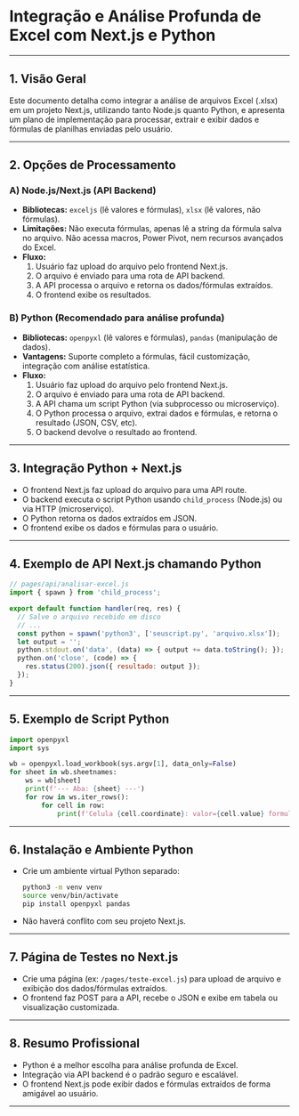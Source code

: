 # Integração e Análise Profunda de Excel com Next.js e Python

---

## 1. Visão Geral

Este documento detalha como integrar a análise de arquivos Excel (.xlsx) em um projeto Next.js, utilizando tanto Node.js quanto Python, e apresenta um plano de implementação para processar, extrair e exibir dados e fórmulas de planilhas enviadas pelo usuário.

---

## 2. Opções de Processamento

### A) Node.js/Next.js (API Backend)
- **Bibliotecas:** `exceljs` (lê valores e fórmulas), `xlsx` (lê valores, não fórmulas).
- **Limitações:** Não executa fórmulas, apenas lê a string da fórmula salva no arquivo. Não acessa macros, Power Pivot, nem recursos avançados do Excel.
- **Fluxo:**
  1. Usuário faz upload do arquivo pelo frontend Next.js.
  2. O arquivo é enviado para uma rota de API backend.
  3. A API processa o arquivo e retorna os dados/fórmulas extraídos.
  4. O frontend exibe os resultados.

### B) Python (Recomendado para análise profunda)
- **Bibliotecas:** `openpyxl` (lê valores e fórmulas), `pandas` (manipulação de dados).
- **Vantagens:** Suporte completo a fórmulas, fácil customização, integração com análise estatística.
- **Fluxo:**
  1. Usuário faz upload do arquivo pelo frontend Next.js.
  2. O arquivo é enviado para uma rota de API backend.
  3. A API chama um script Python (via subprocesso ou microserviço).
  4. O Python processa o arquivo, extrai dados e fórmulas, e retorna o resultado (JSON, CSV, etc).
  5. O backend devolve o resultado ao frontend.

---

## 3. Integração Python + Next.js

- O frontend Next.js faz upload do arquivo para uma API route.
- O backend executa o script Python usando `child_process` (Node.js) ou via HTTP (microserviço).
- O Python retorna os dados extraídos em JSON.
- O frontend exibe os dados e fórmulas para o usuário.

---

## 4. Exemplo de API Next.js chamando Python

```javascript
// pages/api/analisar-excel.js
import { spawn } from 'child_process';

export default function handler(req, res) {
  // Salve o arquivo recebido em disco
  // ...
  const python = spawn('python3', ['seuscript.py', 'arquivo.xlsx']);
  let output = '';
  python.stdout.on('data', (data) => { output += data.toString(); });
  python.on('close', (code) => {
    res.status(200).json({ resultado: output });
  });
}
```

---

## 5. Exemplo de Script Python

```python
import openpyxl
import sys

wb = openpyxl.load_workbook(sys.argv[1], data_only=False)
for sheet in wb.sheetnames:
    ws = wb[sheet]
    print(f'--- Aba: {sheet} ---')
    for row in ws.iter_rows():
        for cell in row:
            print(f'Celula {cell.coordinate}: valor={cell.value} formula={cell.value if cell.data_type == "f" else ""}')
```

---

## 6. Instalação e Ambiente Python

- Crie um ambiente virtual Python separado:
  ```bash
  python3 -m venv venv
  source venv/bin/activate
  pip install openpyxl pandas
  ```
- Não haverá conflito com seu projeto Next.js.

---

## 7. Página de Testes no Next.js

- Crie uma página (ex: `/pages/teste-excel.js`) para upload de arquivo e exibição dos dados/fórmulas extraídos.
- O frontend faz POST para a API, recebe o JSON e exibe em tabela ou visualização customizada.

---

## 8. Resumo Profissional

- Python é a melhor escolha para análise profunda de Excel.
- Integração via API backend é o padrão seguro e escalável.
- O frontend Next.js pode exibir dados e fórmulas extraídos de forma amigável ao usuário.

---
